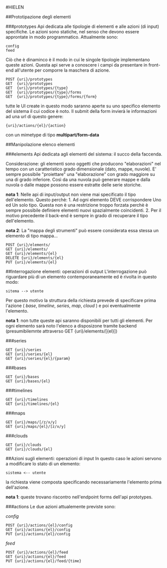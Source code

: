 #HIELEN

##Prototipazione degli elementi

###prototypes
Api dedicata alle tipologie di elementi e alle azioni (di input) specifiche. Le azioni sono statiche, nel senso che devono essere approntate in modo programmatico. Attualmente sono: 
    
    config
    feed

Ciò che è dinaminco è il modo in cui le singole tipologie implementano queste azioni. Questa api serve a conoscere i campi da presentare in front-end all'utente per comporre la maschera di azione.

    POST {uri}/prototypes
    GET  {uri}/prototypes
    GET  {uri}/prototypes/{type}
    GET  {uri}/prototypes/{type}/forms
    GET  {uri}/prototypes/{type}/forms/{form}

tutte le UI create in questo modo saranno aperte su uno specifico elemento del sistema il cui codice è noto. Il submit della form invierà le informazioni ad una url di questo genere:

    {uri}/actions/{el}/{action}

con un mimetype di tipo **multipart/form-data**

##Manipolazione elenco elementi

###elements
Api dedicata agli elementi del sistema: il succo della faccenda.

Considerazione: gli elementi sono oggetti che producono "elaborazioni" nel tempo con un caratteristico grado dimensionale (dato, mappe, nuvole). E' sempre possibile "proiettare" una "elaborazione" con grado maggiore su una di grado inferiore. Così da una nuvola può generare mappe e dalla nuvola o dalle mappe possono essere estratte delle serie storiche. 

**nota 1**: Nelle api di input/output non viene mai specificato il tipo dell'elemento. Questo perchè:
    1. Ad ogni elemento DEVE corrispondere Uno ed Un solo tipo. Questa non è una restrizione troppo forzata perchè è sempre possibile definiere elementi nuovi spazialmente coincidenti.
    2. Per il motivo precedente il back-end è sempre in grado di recuperare il tipo dell'elemento.

**nota 2**: La "mappa degli strumenti" può essere considerata essa stessa un elemento di tipo mappa...

    POST {uri}/elements/
    GET {uri}/elements/
    GET {uri}/elements/{el}
    DELETE {uri}/elements/{el}
    PUT {uri}/elements/{el}

##Interrogazione elementi: operazioni di output
L'interrogazione può riguardare più di un elemento contemporaneamente ed è rivolta in questo modo:

    sitema --> utente

Per questo motivo la struttura della richiesta prevede di specificare prima l'azione ( _base_, _timeline_, _series_, _map_, _cloud_ ) e poi eventualmente l'elemento.

**nota 1**: non tutte queste api saranno disponibili per tutti gli elementi. Per ogni elemento sarà noto l'elenco a disposizone tramite backend (presumibilemnte attraverso GET {uri}/elements/[{el}])

###series

    GET {uri}/series
    GET {uri}/series/{el}
    GET {uri}/series/{el}/{param}

###bases

    GET {uri}/bases
    GET {uri}/bases/{el}

###timelines

    GET {uri}/timelines
    GET {uri}/timelines/{el}

###maps

    GET {uri}/maps/[/z/x/y]
    GET {uri}/maps/{el}/[z/x/y]

###clouds

    GET {uri}/clouds
    GET {uri}/clouds/{el}

##Azioni sugli elementi: operazioni di input
In questo caso le azioni servono a modificare lo stato di un elemento:

    sistema <-- utente

la richiesta viene composta specificando necessariamente l'elemento prima dell'azione.

**nota 1**: queste trovano riscontro nell'endpoint forms dell'api prototypes.

###actions
Le due azioni attualemente previste sono:

_config_

    POST {uri}/actions/{el}/config
    GET {uri}/actions/{el}/config
    PUT {uri}/actions/{el}/config

_feed_

    POST {uri}/actions/{el}/feed
    GET {uri}/actions/{el}/feed
    PUT {uri}/actions/{el}/feed/{time}
                                  
